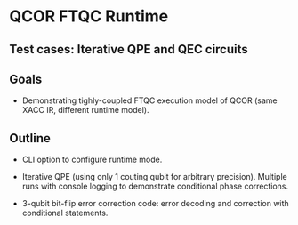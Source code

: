 # QCOR FTQC Runtime

## Test cases: Iterative QPE and QEC circuits

## Goals

- Demonstrating tighly-coupled FTQC execution model of QCOR (same XACC IR, different runtime model).

## Outline

- CLI option to configure runtime mode.

- Iterative QPE (using only 1 couting qubit for arbitrary precision). Multiple runs with console logging to demonstrate conditional phase corrections.

- 3-qubit bit-flip error correction code: error decoding and correction with conditional statements.

